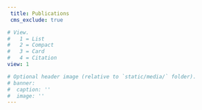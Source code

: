```yaml
---
 title: Publications
 cms_exclude: true

# View.
#   1 = List
#   2 = Compact
#   3 = Card
#   4 = Citation
view: 1

# Optional header image (relative to `static/media/` folder).
# banner:
#  caption: ''
#  image: ''
---
```


